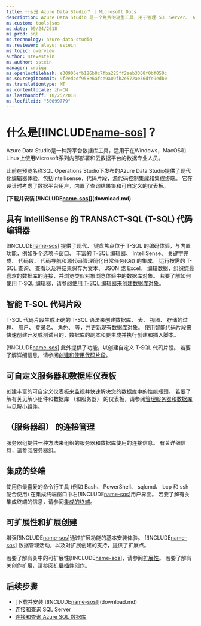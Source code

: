 ```yaml
---
title: 什么是 Azure Data Studio？ | Microsoft Docs
description: Azure Data Studio 是一个免费的轻型工具，用于管理 SQL Server、 Azure SQL 数据库和 Azure SQL 数据仓库; 在 Windows、 macOS 和 Linux 上运行它们正在运行的任何位置。
ms.custom: tools|sos
ms.date: 09/24/2018
ms.prod: sql
ms.technology: azure-data-studio
ms.reviewer: alayu; sstein
ms.topic: overview
author: stevestein
ms.author: sstein
manager: craigg
ms.openlocfilehash: e30906efb126b0c7fba225ff2aeb3308f0bf050c
ms.sourcegitcommit: 9f2edcdf958e6afce9a09fb2e572ae36dfe9edb0
ms.translationtype: MT
ms.contentlocale: zh-CN
ms.lasthandoff: 10/25/2018
ms.locfileid: "50099779"
---
```

# <a name="what-is-includename-sosincludesname-sosmd"></a>什么是[!INCLUDE[name-sos](../includes/name-sos.md)]？

Azure Data Studio是一种跨平台数据库工具，适用于在Windows，MacOS和Linux上使用Microsoft系列内部部署和云数据平台的数据专业人员。

此前在预览名称SQL Operations Studio下发布的Azure Data Studio提供了现代化编辑器体验，包括Intellisense，代码片段，源代码控制集成和集成终端。 它在设计时考虑了数据平台用户，内置了查询结果集和可自定义的仪表板。

**[下载并安装 [!INCLUDE[name-sos](../includes/name-sos-short.md)]](download.md)**


## <a name="transact-sql-t-sql-code-editor-with-intellisense"></a>具有 IntelliSense 的 TRANSACT-SQL (T-SQL) 代码编辑器

[!INCLUDE[name-sos](../includes/name-sos-short.md)] 提供了现代、 键盘焦点位于 T-SQL 的编码体验，与内置功能，例如多个选项卡窗口、 丰富的 T-SQL 编辑器、 IntelliSense、 关键字完成、 代码段、 代码导航和源代码管理简化日常任务(Git) 的集成。 运行按需的 T-SQL 查询、 查看以及将结果保存为文本、 JSON 或 Excel。 编辑数据，组织您最喜欢的数据库的连接，并浏览类似对象浏览体验中的数据库对象。 若要了解如何使用 T-SQL 编辑器，请参阅[使用 T-SQL 编辑器来创建数据库对象](tutorial-sql-editor.md)。

## <a name="smart-t-sql-code-snippets"></a>智能 T-SQL 代码片段

T-SQL 代码片段生成正确的 T-SQL 语法来创建数据库、 表、 视图、 存储的过程、 用户、 登录名、 角色、 等，并更新现有数据库对象。 使用智能代码片段来快速创建开发或测试目的，数据库的副本和要生成并执行创建和插入脚本。

[!INCLUDE[name-sos](../includes/name-sos-short.md)] 此外提供了功能，以创建自定义 T-SQL 代码片段。 若要了解详细信息，请参阅[创建和使用代码片段](code-snippets.md)。


## <a name="customizable-server-and-database-dashboards"></a>可自定义服务器和数据库仪表板

创建丰富的可自定义仪表板来监视并快速解决您的数据库中的性能瓶颈。 若要了解有关见解小组件和数据库 （和服务器） 的仪表板，请参阅[管理服务器和数据库与见解小组件](insight-widgets.md)。

## <a name="connection-management-server-groups"></a>（服务器组） 的连接管理

服务器组提供一种方法来组织的服务器和数据库使用的连接信息。 有关详细信息，请参阅[服务器组](server-groups.md)。

## <a name="integrated-terminal"></a>集成的终端

使用你最喜爱的命令行工具 (例如 Bash、 PowerShell、 sqlcmd、 bcp 和 ssh 配合使用) 在集成终端窗口中右[!INCLUDE[name-sos](../includes/name-sos-short.md)]用户界面。 若要了解有关集成终端的信息，请参阅[集成的终端](integrated-terminal.md)。

## <a name="extensibility-and-extension-authoring"></a>可扩展性和扩展创建

增强[!INCLUDE[name-sos](../includes/name-sos-short.md)]通过扩展功能的基本安装体验。 [!INCLUDE[name-sos](../includes/name-sos-short.md)] 数据管理活动，以及对扩展创建的支持，提供了扩展点。

若要了解有关中的可扩展性[!INCLUDE[name-sos](../includes/name-sos-short.md)]，请参阅[扩展性](extensibility.md)。
若要了解有关创作扩展，请参阅[扩展插件创作](extension-authoring.md)。




## <a name="next-steps"></a>后续步骤
- [下载并安装 [!INCLUDE[name-sos](../includes/name-sos-short.md)]](download.md)
- [连接和查询 SQL Server](quickstart-sql-server.md)
- [连接和查询 Azure SQL 数据库](quickstart-sql-database.md)
